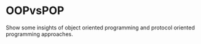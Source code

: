 # OOPvsPOP
Show some insights of object oriented programming and protocol oriented programming approaches.

